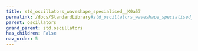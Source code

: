 ```yaml
---
title: std_oscillators_waveshape_specialised__K0a57
permalink: /docs/StandardLibrary#std_oscillators_waveshape_specialised__K0a57
parent: oscillators
grand_parent: std.oscillators
has_children: False
nav_order: 5
---
```

